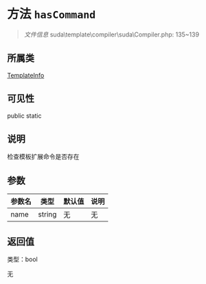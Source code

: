 # 方法 `hasCommand`

> *文件信息* suda\template\compiler\suda\Compiler.php: 135~139

## 所属类 

[TemplateInfo](../TemplateInfo.md)

## 可见性

 public static

## 说明

检查模板扩展命令是否存在


## 参数


| 参数名 | 类型 | 默认值 | 说明 |
|--------|-----|-------|-------|
| name |  string | 无 | 无 |



## 返回值

类型：bool

无

